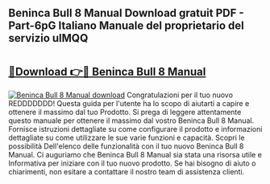 ## Beninca Bull 8 Manual Download gratuit PDF - Part-6pG Italiano Manuale del proprietario del servizio ulMQQ

# <h2><a href="http://dfb4vl.blite.top/?on=Beninca+Bull+8+Manual">🔗Download 👉🔴 Beninca Bull 8 Manual</a></h2>

[![Beninca Bull 8 Manual download](https://i.imgur.com/lujVjoI.png)](http://dfb4vl.blite.top/?on=Beninca+Bull+8+Manual)
Congratulazioni per il tuo nuovo REDDDDDDD! Questa guida per l'utente ha lo scopo di aiutarti a capire e ottenere il massimo dal tuo Prodotto. Si prega di leggere attentamente questo manuale per ottenere il massimo dal vostro Beninca Bull 8 Manual. Fornisce istruzioni dettagliate su come configurare il prodotto e informazioni dettagliate su come utilizzare le sue varie funzioni e capacità. Scopri le possibilità Dell'elenco delle funzionalità con il tuo nuovo Beninca Bull 8 Manual. Ci auguriamo che Beninca Bull 8 Manual sia stata una risorsa utile e Informativa per iniziare con il tuo nuovo prodotto. Se hai bisogno di aiuto o chiarimenti, non esitare a contattare il nostro team di assistenza clienti.
